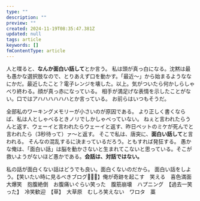 ```yaml
---
type: ""
description: ""
preview: ""
created: 2024-11-19T08:35:47.381Z
updated: null
tags: article
keywords: []
fmContentType: article
---
```

人と喋ると、**なんか面白い話して**とか言う。
私は頭が真っ白になる。沈黙は最も愚かな選択肢なので、とりあえず口を動かす。「最近～」から始まるようななにかだ。最近したこと？電子レンジを壊した。以上。気がついたら何かしらしゃべり終わる。顔が真っ赤になっている。
相手が満足げな表情を示したことがない。口ではアハハハハハハとか言っている。
お前らはいつもそうだ。

全部私のワーキングメモリーが小さいのが原因である。
より正しく書くならば、私は人としゃべるときノリでしかしゃべっていない。
ねぇと言われたらうんと返す、ウェーイと言われたらウェーイと返す、昨日ペットのミケが死んでと言われたら（3秒待って）ァ〜と返す。
そこで私は、唐突に、**面白い話して**と言われる。
そんなの混乱するに決まっているだろう。ともすれば発狂する。
愚かな俺は、「面白い話」は脳を動かさないと生まれてこないと思っている。そこが救いようがないほど愚かである。**会話は、対話ではない。**

私の話が面白くない話はどうでも良い。面白くないのだから。
面白い話をしよう。【笑いたい時に見るべきブログ🤣🤣🤣】俺が奇跡を起こす　笑える　喜色満面　大爆笑　抱腹絶倒　お腹痛いぐらい笑った　腹筋崩壊　ハプニング　【過去一笑った】　冷笑歓迎　【草】　大草原　むしろ笑えない　ワロタ　藁


